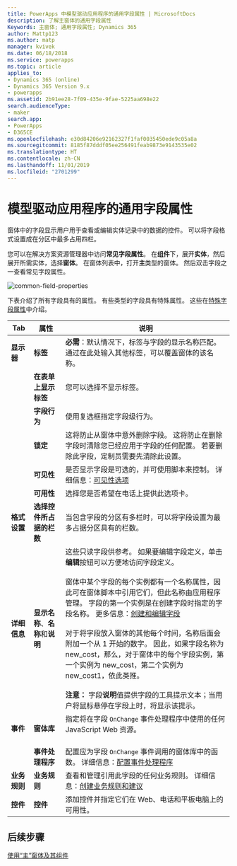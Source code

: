 ```yaml
---
title: PowerApps 中模型驱动应用程序的通用字段属性 | MicrosoftDocs
description: 了解主窗体的通用字段属性
Keywords: 主窗体; 通用字段属性; Dynamics 365
author: Mattp123
ms.author: matp
manager: kvivek
ms.date: 06/18/2018
ms.service: powerapps
ms.topic: article
applies_to:
- Dynamics 365 (online)
- Dynamics 365 Version 9.x
- powerapps
ms.assetid: 2b91ee28-7f09-435e-9fae-5225aa698e22
search.audienceType:
- maker
search.app:
- PowerApps
- D365CE
ms.openlocfilehash: e30d84206e92162327f1faf0035450ede9c05a8a
ms.sourcegitcommit: 8185f87dddf05ee256491feab9873e9143535e02
ms.translationtype: HT
ms.contentlocale: zh-CN
ms.lasthandoff: 11/01/2019
ms.locfileid: "2701299"
---
```

# <a name="model-driven-app-common-field-properties"></a>模型驱动应用程序的通用字段属性

 窗体中的字段显示用户用于查看或编辑实体记录中的数据的控件。 可以将字段格式设置成在分区中最多占用四栏。  

您可以在解决方案资源管理器中访问**常见字段属性**。 在**组件**下，展开**实体**，然后展开所需实体，选择**窗体**。 在窗体列表中，打开**主**类型的窗体。 然后双击字段之一查看常见字段属性。

![common-field-properties](media/common-field-properties.png)
  
下表介绍了所有字段具有的属性。 有些类型的字段具有特殊属性。 这些在[特殊字段属性](special-field-properties-legacy.md)中介绍。  
  
|Tab|属性|说明|  
|---------|--------------|-----------------|  
|**显示器**|**标签**|**必需**：默认情况下，标签与字段的显示名称匹配。 通过在此处输入其他标签，可以覆盖窗体的该名称。|  
||**在表单上显示标签**|您可以选择不显示标签。|  
||**字段行为**|使用复选框指定字段级行为。|  
||**锁定**|这将防止从窗体中意外删除字段。 这将防止在删除字段时清除您已经应用于字段的任何配置。 若要删除此字段，定制员需要先清除此设置。|  
||**可见性**|是否显示字段是可选的，并可使用脚本来控制。 详细信息：[可见性选项](visibility-options-legacy.md)|  
||**可用性**|选择您是否希望在电话上提供此选项卡。|
|**格式设置**|**选择控件所占据的栏数**|当包含字段的分区有多栏时，可以将字段设置为最多占据分区具有的栏数。|  
|**详细信息**|**显示名称**、**名称**和**说明**|这些只读字段供参考。 如果要编辑字段定义，单击**编辑**按钮可以方便地访问字段定义。<br /><br /> 窗体中某个字段的每个实例都有一个名称属性，因此可在窗体脚本中引用它们，但此名称由应用程序管理。 字段的第一个实例是在创建字段时指定的字段名称。 更多信息：[创建和编辑字段](../common-data-service/create-edit-fields.md)<br /><br /> 对于将字段放入窗体的其他每个时间，名称后面会附加一个从 1 开始的数字。 因此，如果字段名称为 new_cost，那么，对于窗体中的每个字段实例，第一个实例为 new_cost，第二个实例为 new_cost1，依此类推。<br /><br />**注意：** 字段**说明**值提供字段的工具提示文本；当用户将鼠标悬停在字段上时，将显示该提示。|  
|**事件**|**窗体库**|指定将在字段 `OnChange` 事件处理程序中使用的任何 JavaScript Web 资源。<br /><br />|  
||**事件处理程序**|配置应为字段 `OnChange` 事件调用的窗体库中的函数。 详细信息：[配置事件处理程序](configure-event-handlers-legacy.md)|  
|**业务规则**|**业务规则**|查看和管理引用此字段的任何业务规则。 详细信息：[创建业务规则和建议](create-business-rules-recommendations-apply-logic-form.md)|  
|**控件**|**控件**|添加控件并指定它们在 Web、电话和平板电脑上的可用性。|  

## <a name="next-steps"></a>后续步骤

[使用“主”窗体及其组件](use-main-form-and-components.md)
